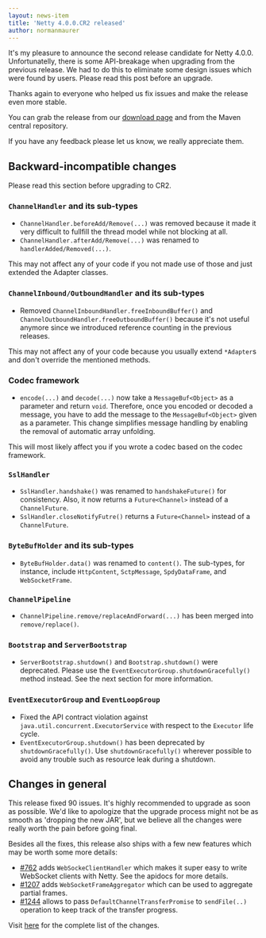 ```yaml
---
layout: news-item
title: 'Netty 4.0.0.CR2 released'
author: normanmaurer
---
```


It&#39;s my pleasure to announce the second release candidate for Netty 4.0.0. Unfortunatelly, there is some API-breakage when upgrading from the previous release. We had to do this to eliminate some design issues which were found by users. Please read this post before an upgrade.

Thanks again to everyone who helped us fix issues and make the release even more stable.

You can grab the release from our [download page](http://netty.io/downloads.html) and from the Maven central repository.

If you have any feedback please let us know, we really appreciate them.

## Backward-incompatible changes

Please read this section before upgrading to CR2.

### `ChannelHandler` and its sub-types

* `ChannelHandler.beforeAdd/Remove(...)` was removed because it made it very difficult to fullfill the thread model while not blocking at all.
* `ChannelHandler.afterAdd/Remove(...)` was renamed to `handlerAdded/Removed(...)`.

This may not affect any of your code if you not made use of those and just extended the Adapter classes.
 
### `ChannelInbound/OutboundHandler` and its sub-types

* Removed `ChannelInboundHandler.freeInboundBuffer()` and `ChannelOutboundHandler.freeOutboundBuffer()` because it&#39;s not useful anymore since we introduced reference counting in the previous releases.

This may not affect any of your code because you usually extend `*Adapter`s and don&#39;t override the mentioned methods.

### Codec framework

* `encode(...)` and `decode(...)` now take a `MessageBuf<Object>` as a parameter and return `void`.  Therefore, once you encoded or decoded a message, you have to add the message to the `MessageBuf<Object>` given as a parameter.  This change simplifies message handling by enabling the removal of automatic array unfolding.

This will most likely affect you if you wrote a codec based on the codec framework.

### `SslHandler`

* `SslHandler.handshake()` was renamed to `handshakeFuture()` for consistency.  Also, it now returns a `Future<Channel>` instead of a `ChannelFuture`.
* `SslHandler.closeNotifyFutre()` returns a `Future<Channel>` instead of a `ChannelFuture`.

### `ByteBufHolder` and its sub-types

* `ByteBufHolder.data()` was renamed to `content()`.  The sub-types, for instance, include `HttpContent`, `SctpMessage`, `SpdyDataFrame`, and `WebSocketFrame`.

### `ChannelPipeline`

* `ChannelPipeline.remove/replaceAndForward(...)` has been merged into `remove/replace()`.

### `Bootstrap` and `ServerBootstrap`

* `ServerBootstrap.shutdown()` and `Bootstrap.shutdown()` were deprecated.  Please use the `EventExecutorGroup.shutdownGracefully()` method instead.  See the next section for more information.

### `EventExecutorGroup` and `EventLoopGroup`

* Fixed the API contract violation against `java.util.concurrent.ExecutorService` with respect to the `Executor` life cycle.
* `EventExecutorGroup.shutdown()` has been deprecated by `shutdownGracefully()`.  Use `shutdownGracefully()` wherever possible to avoid any trouble such as resource leak during a shutdown.

## Changes in general

This release fixed 90 issues.  It&#39;s highly recommended to upgrade as soon as possible.  We&#39;d like to apologize that the upgrade process might not be as smooth as &#39;dropping the new JAR&#39;, but we believe all the changes were really worth the pain before going final.

Besides all the fixes, this release also ships with a few new features which may be worth some more details:

* [#762](https://github.com/netty/netty/issues/762) adds `WebSockeClientHandler` which makes it super easy to write WebSocket clients with Netty. See the apidocs for more details.
* [#1207](https://github.com/netty/netty/pull/1207) adds `WebSocketFrameAggregator` which can be used to aggregate partial frames.
* [#1244](https://github.com/netty/netty/issues/1244) allows to pass `DefaultChannelTransferPromise` to `sendFile(..)` operation to keep track of the transfer progress.

Visit [here](https://github.com/netty/netty/issues?q=milestone%3A4.0.0.CR2) for the complete list of the changes.

